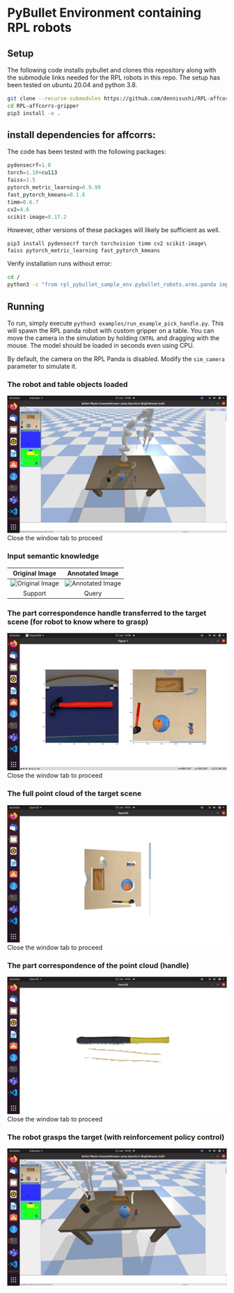 # PyBullet Environment containing RPL robots

## Setup

The following code installs pybullet and clones this repository along with the submodule links needed for the RPL robots in this repo. The setup has been tested on ubuntu 20.04 and python 3.8.

```bash
git clone --recurse-submodules https://github.com/dennisushi/RPL-affcorrs-gripper.git
cd RPL-affcorrs-gripper
pip3 install -e .
```

## install dependencies for affcorrs:

The code has been tested with the following packages:

```python
pydensecrf=1.0
torch=1.10+cu113
faiss=1.5
pytorch_metric_learning=0.9.99
fast_pytorch_kmeans=0.1.6
timm=0.6.7
cv2=4.6
scikit-image=0.17.2
```

However, other versions of these packages will likely be sufficient as well.

```
pip3 install pydensecrf torch torchvision timm cv2 scikit-image\
faiss pytorch_metric_learning fast_pytorch_kmeans
```

Verify installation runs without error:
```bash
cd /
python3 -c "from rpl_pybullet_sample_env.pybullet_robots.arms.panda import RPL_Panda"
```

## Running 

To run, simply execute `python3 examples/run_example_pick_handle.py`. This will spawn the RPL panda robot with custom gripper on a table. You can move the camera in the simulation by holding `CNTRL` and dragging with the mouse. The model should be loaded in seconds even using CPU.

By default, the camera on the RPL Panda is disabled. Modify the `sim_camera` parameter to simulate it.

### The robot and table objects loaded
![Robots](doc/img/robot_tableObjects.png)
Close the window tab to proceed

### Input semantic knowledge
| Original Image | Annotated Image |
|:--------------:|:--------------:|
| ![Original Image](src/UCL_AffCorrs/affordance_database/hammer_handle/prototype.png) | ![Annotated Image](src/UCL_AffCorrs/affordance_database/hammer_handle/annotation.png) |
| Support | Query |

### The part correspondence handle transferred to the target scene (for robot to know where to grasp)
![Robots](doc/img/find_part_correspondence.png)
Close the window tab to proceed

### The full point cloud of the target scene 
![Robots](doc/img/full_point_cloud.png)
Close the window tab to proceed

### The part correspondence of the point cloud (handle) 
![Robots](doc/img/part_point_cloud.png)
Close the window tab to proceed

### The robot grasps the target (with reinforcement policy control)
![Robots](doc/img/grasping.png)

